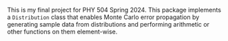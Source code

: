 This is my final project for PHY 504 Spring 2024. This package implements a `Distribution` class that enables Monte Carlo error propagation by generating sample data from distributions and performing arithmetic or other functions on them element-wise.
